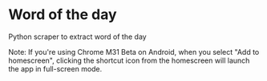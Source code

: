 # Word of the day

Python scraper to extract word of the day

Note: If you're using Chrome M31 Beta on Android, when you select "Add to homescreen", clicking the shortcut icon from the homescreen will launch the app in full-screen mode.
